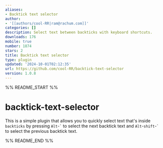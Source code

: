 ```yaml
---
aliases:
- Backtick text selector
author:
- '[[authors/cool-RR|ram@rachum.com]]'
categories: []
description: Select text between backticks with keyboard shortcuts.
downloads: 176
mobile: true
number: 1874
stars: 2
title: Backtick text selector
type: plugin
updated: '2024-10-01T02:12:35'
url: https://github.com/cool-RR/backtick-text-selector
version: 1.0.8
---
```


%% README_START %%

# backtick-text-selector

This is a simple plugin that allows you to quickly select text that's inside `backticks` by pressing `Alt`-`` ` `` to select the next backtick text and `Alt`-`shift`-`` ` `` to select the previous backtick text.


%% README_END %%